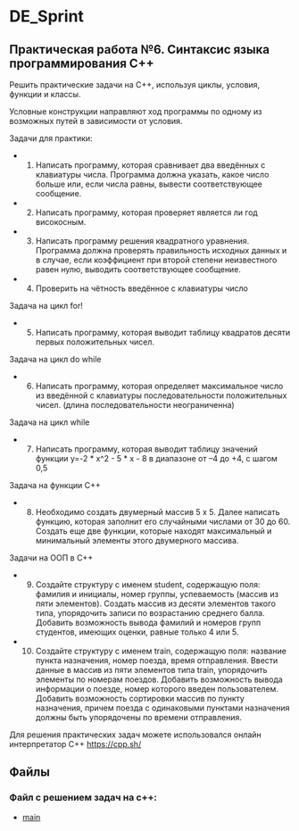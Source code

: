 # DE_Sprint

## Практическая работа №6. Синтаксис языка программирования С++

Решить практические задачи на С++, используя циклы, условия, функции и классы.


Условные конструкции направляют ход программы по одному из возможных путей в зависимости от условия.

Задачи для практики:

-	1. Написать программу, которая сравнивает два введённых с клавиатуры числа. Программа должна указать, какое число больше или, если числа равны, вывести соответствующее сообщение.

-	2. Написать программу, которая проверяет является ли год високосным.

-	3. Написать программу решения квадратного уравнения. Программа должна проверять правильность исходных данных и в случае, если коэффициент при второй степени неизвестного равен нулю, выводить соответствующее сообщение.

-	4. Проверить на чётность введённое с клавиатуры число

Задача на цикл for!

-	5. Написать программу, которая выводит таблицу квадратов десяти первых положительных чисел.

Задача на цикл do while

-	6. Написать программу, которая определяет максимальное число из введённой с клавиатуры последовательности положительных чисел. (длина последовательности неограниченна)

Задача на цикл while

-	7. Написать программу, которая выводит таблицу значений функции y=-2 * x^2 - 5 * x - 8 в диапазоне от –4 до +4, с шагом 0,5

Задача на функции С++

-	8. Необходимо создать двумерный массив 5 х 5. Далее написать функцию, которая заполнит его случайными числами от 30 до 60. Создать еще две функции, которые находят максимальный и минимальный элементы этого двумерного массива.

Задачи на ООП в С++

-	9. Создайте структуру с именем student, содержащую поля: фамилия и инициалы, номер группы, успеваемость (массив из пяти элементов). Создать массив из десяти элементов такого типа, упорядочить записи по возрастанию среднего балла. Добавить возможность вывода фамилий и номеров групп студентов, имеющих оценки, равные только 4 или 5.

-	10. Создайте структуру с именем train, содержащую поля: название пункта назначения, номер поезда, время отправления. Ввести данные в массив из пяти элементов типа train, упорядочить элементы по номерам поездов. Добавить возможность вывода информации о поезде, номер которого введен пользователем. Добавить возможность сортировки массив по пункту назначения, причем поезда с одинаковыми пунктами назначения должны быть упорядочены по времени отправления.

Для решения практических задач можете использовался онлайн интерпретатор C++ https://cpp.sh/


## Файлы

### Файл с решением задач на c++:

* [main](./main.cpp)